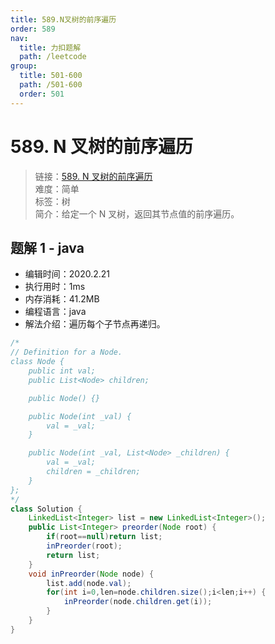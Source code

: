 ```yaml
---
title: 589.N叉树的前序遍历
order: 589
nav:
  title: 力扣题解
  path: /leetcode
group:
  title: 501-600
  path: /501-600
  order: 501
---
```


# 589. N 叉树的前序遍历

> 链接：[589. N 叉树的前序遍历](https://leetcode-cn.com/problems/n-ary-tree-preorder-traversal/)  
> 难度：简单  
> 标签：树  
> 简介：给定一个 N 叉树，返回其节点值的前序遍历。

## 题解 1 - java

- 编辑时间：2020.2.21
- 执行用时：1ms
- 内存消耗：41.2MB
- 编程语言：java
- 解法介绍：遍历每个子节点再递归。

```java
/*
// Definition for a Node.
class Node {
    public int val;
    public List<Node> children;

    public Node() {}

    public Node(int _val) {
        val = _val;
    }

    public Node(int _val, List<Node> _children) {
        val = _val;
        children = _children;
    }
};
*/
class Solution {
	LinkedList<Integer> list = new LinkedList<Integer>();
    public List<Integer> preorder(Node root) {
    	if(root==null)return list;
    	inPreorder(root);
		return list;
    }
    void inPreorder(Node node) {
    	list.add(node.val);
    	for(int i=0,len=node.children.size();i<len;i++) {
    		inPreorder(node.children.get(i));
    	}
    }
}
```
